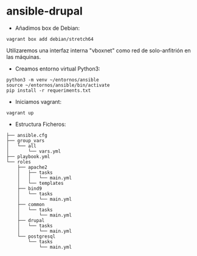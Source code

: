 # ansible-drupal

* Añadimos box de Debian:

```
vagrant box add debian/stretch64
```

Utilizaremos una interfaz interna "vboxnet" como red de solo-anfitrión en las máquinas.

* Creamos entorno virtual Python3:

```
python3 -m venv ~/entornos/ansible
source ~/entornos/ansible/bin/activate
pip install -r requeriments.txt
```

* Iniciamos vagrant:
```
vagrant up
```


* Estructura Ficheros:

```
├── ansible.cfg
├── group_vars
│   └── all
│       └── vars.yml
├── playbook.yml
└── roles
    ├── apache2
    │   ├── tasks
    │   │   └── main.yml
    │   └── templates
    ├── bind9
    │   └── tasks
    │       └── main.yml
    ├── common
    │   └── tasks
    │       └── main.yml
    ├── drupal
    │   └── tasks
    │       └── main.yml
    └── postgresql
        └── tasks
            └── main.yml
```
